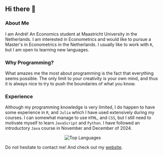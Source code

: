 ## Hi there 👋

### About Me

I am André! An Economics student at Maastricht University in the Netherlands. I am interested in Econometrics and would like to pursue a Master's in Econometrics in the Netherlands. I usually like to work with ```R```, but I am open to learning new languages.

### Why Programming?

What amazes me the most about programming is the fact that everything seems possible. The only limit to your creativity is your own mind, and thus it is always nice to try to push the boundaries of what you know.

### Experience

Although my programming knowledge is very limited, I do happen to have some experience in ```R```, and ```Julia``` which I have used extensively during my courses. I can somewhat manage to use ```HTML```, and ```CSS```, but I still need to motivate myself to learn ```JavaScript``` and ```Python```. I have followed an introductory ```Java``` course in November and December of 2024.

<div align="center">

![Top Languages](https://github-readme-stats.vercel.app/api/top-langs?username=andreghl&layout=compact&card_width=320&hide=ipynb&theme=swift)

</div>

Do not hesitate to contact me! And check out my [website](https://andreghonda.com/).

